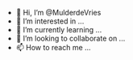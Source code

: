 - 👋 Hi, I’m @MulderdeVries
- 👀 I’m interested in ...
- 🌱 I’m currently learning ...
- 💞️ I’m looking to collaborate on ...
- 📫 How to reach me ...

<!---
MulderdeVries/MulderdeVries is a ✨ special ✨ repository because its `README.md` (this file) appears on your GitHub profile.
You can click the Preview link to take a look at your changes.
--->
